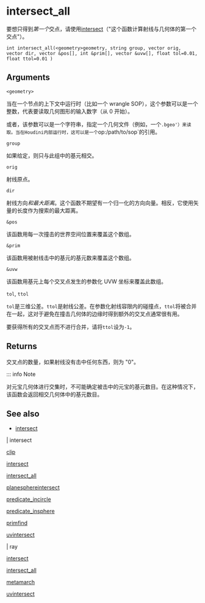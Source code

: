 # intersect_all

要想只得到*第一个*交点，请使用[intersect](intersect.html)（"这个函数计算射线与几何体的第一个交点"）。

`int intersect_all(<geometry>geometry, string group, vector orig, vector dir, vector &pos[], int &prim[], vector &uvw[], float tol=0.01, float ttol=0.01 )`

## Arguments

`<geometry>`

当在一个节点的上下文中运行时（比如一个 wrangle SOP），这个参数可以是一个整数，代表要读取几何图形的输入数字（从 0 开始）。

或者，该参数可以是一个字符串，指定一个几何文件（例如，一个`.bgeo'）来读取。当在Houdini内部运行时，这可以是一个`op:/path/to/sop`的引用。

`group`

如果给定，则只与此组中的基元相交。

`orig`

射线原点。

`dir`

射线方向*和最大距离*。这个函数不期望有一个归一化的方向向量。相反，它使用矢量的长度作为搜索的最大距离。

`&pos`

该函数用每一次撞击的世界空间位置来覆盖这个数组。

`&prim`

该函数用被射线击中的基元的基元数来覆盖这个数组。

`&uvw`

该函数用基元上每个交叉点发生的参数化 UVW 坐标来覆盖此数组。

`tol`, `ttol`

`tol`是三维公差。`ttol`是射线公差。在参数化射线容限内的碰撞点，`ttol`将被合并在一起，这对于避免在撞击几何体的边缘时得到额外的交叉点通常很有用。

要获得所有的交叉点而不进行合并，请将`ttol`设为`-1`。

## Returns

交叉点的数量，如果射线没有击中任何东西，则为 "0"。

::: info Note

对元宝几何体进行交集时，不可能确定被击中的元宝的基元数目。在这种情况下，该函数会返回相交几何体中的基元数目。

## See also

- [intersect](intersect.html)

|
intersect

[clip](clip.html)

[intersect](intersect.html)

[intersect_all](intersect_all.html)

[planesphereintersect](planesphereintersect.html)

[predicate_incircle](predicate_incircle.html)

[predicate_insphere](predicate_insphere.html)

[primfind](primfind.html)

[uvintersect](uvintersect.html)

|
ray

[intersect](intersect.html)

[intersect_all](intersect_all.html)

[metamarch](metamarch.html)

[uvintersect](uvintersect.html)
